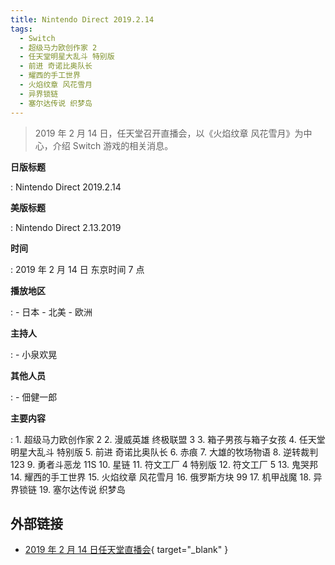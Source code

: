 ```yaml
---
title: Nintendo Direct 2019.2.14
tags:
  - Switch
  - 超级马力欧创作家 2
  - 任天堂明星大乱斗 特别版
  - 前进 奇诺比奥队长
  - 耀西的手工世界
  - 火焰纹章 风花雪月
  - 异界锁链
  - 塞尔达传说 织梦岛
---
```


> 2019 年 2 月 14 日，任天堂召开直播会，以《火焰纹章 风花雪月》为中心，介绍 Switch 游戏的相关消息。

**日版标题**

:   Nintendo Direct 2019.2.14

**美版标题**

:   Nintendo Direct 2.13.2019

**时间**

:   2019 年 2 月 14 日 东京时间 7 点

**播放地区**

:   - 日本
    - 北美
    - 欧洲

**主持人**

:   - 小泉欢晃

**其他人员**

:   - 佃健一郎

**主要内容**

:   1. 超级马力欧创作家 2
    2. 漫威英雄 终极联盟 3
    3. 箱子男孩与箱子女孩
    4. 任天堂明星大乱斗 特别版
    5. 前进 奇诺比奥队长
    6. 赤痕
    7. 大雄的牧场物语
    8. 逆转裁判 123
    9. 勇者斗恶龙 11S
    10. 星链
    11. 符文工厂 4 特别版
    12. 符文工厂 5
    13. 鬼哭邦
    14. 耀西的手工世界
    15. 火焰纹章 风花雪月
    16. 俄罗斯方块 99
    17. 机甲战魔
    18. 异界锁链
    19. 塞尔达传说 织梦岛

## 外部链接

- [2019 年 2 月 14 日任天堂直播会](https://www.bilibili.com/video/**BV167411p7Mp**/){ target="_blank" }
